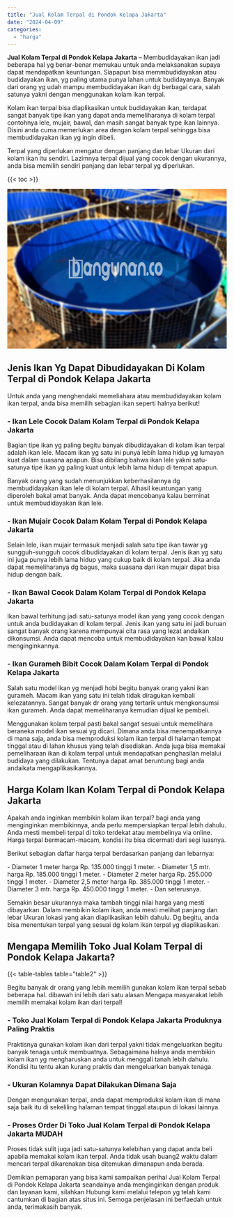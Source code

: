 ```yaml
---
title: "Jual Kolam Terpal di Pondok Kelapa Jakarta"
date: "2024-04-09"
categories: 
  - "harga"
---
```


**Jual Kolam Terpal di Pondok Kelapa Jakarta** – Membudidayakan ikan jadi beberapa hal yg benar-benar memukau untuk anda melaksanakan supaya dapat mendapatkan keuntungan. Siapapun bisa memmbudidayakan atau budidayakan ikan, yg paling utama punya lahan untuk budidayanya. Banyak dari orang yg udah mampu membudidayakan ikan dg berbagai cara, salah satunya yakni dengan menggunakan kolam ikan terpal.

Kolam ikan terpal bisa diaplikasikan untuk budidayakan ikan, terdapat sangat banyak tipe ikan yang dapat anda memeliharanya di kolam terpal contohnya lele, mujair, bawal, dan masih sangat banyak type ikan lainnya. Disini anda cuma memerlukan area dengan kolam terpal sehingga bisa membudidayakan ikan yg ingin dibeli.

Terpal yang diperlukan mengatur dengan panjang dan lebar Ukuran dari kolam ikan itu sendiri. Lazimnya terpal dijual yang cocok dengan ukurannya, anda bisa memilih sendiri panjang dan lebar terpal yg diperlukan.

{{< toc >}}

![Jual Kolam Terpal di Pondok Kelapa Jakarta](/images/jual-kolam-terpal-03.png)

## Jenis Ikan Yg Dapat Dibudidayakan Di Kolam Terpal di Pondok Kelapa Jakarta

Untuk anda yang menghendaki memeliahara atau membudidayakan kolam ikan terpal, anda bisa memilih sebagian ikan seperti halnya berikut!

### \- Ikan Lele Cocok Dalam Kolam Terpal di Pondok Kelapa Jakarta

Bagian tipe ikan yg paling begitu banyak dibudidayakan di kolam ikan terpal adalah ikan lele. Macam ikan yg satu ini punya lebih lama hidup yg lumayan kuat dalam suasana apapun. Bisa dibilang bahwa ikan lele yakni satu-satunya tipe ikan yg paling kuat untuk lebih lama hidup di tempat apapun.

Banyak orang yang sudah menunjukkan keberhasilannya dg membudidayakan ikan lele di kolam terpal. Alhasil keuntungan yang diperoleh bakal amat banyak. Anda dapat mencobanya kalau berminat untuk membudidayakan ikan lele.

### \- Ikan Mujair Cocok Dalam Kolam Terpal di Pondok Kelapa Jakarta

Selain lele, ikan mujair termasuk menjadi salah satu tipe ikan tawar yg sungguh-sungguh cocok dibudidayakan di kolam terpal. Jenis ikan yg satu ini juga punya lebih lama hidup yang cukup baik di kolam terpal. Jika anda dapat memeliharanya dg bagus, maka suasana dari ikan mujair dapat bisa hidup dengan baik.

### \- Ikan Bawal Cocok Dalam Kolam Terpal di Pondok Kelapa Jakarta

Ikan bawal terhitung jadi satu-satunya model ikan yang yang cocok dengan untuk anda budidayakan di kolam terpal. Jenis ikan yang satu ini jadi buruan sangat banyak orang karena mempunyai cita rasa yang lezat andaikan dikonsumsi. Anda dapat mencoba untuk membudidayakan kan bawal kalau menginginkannya.

### \- Ikan Gurameh Bibit Cocok Dalam Kolam Terpal di Pondok Kelapa Jakarta

Salah satu model ikan yg menjadi hobi begitu banyak orang yakni ikan gurameh. Macam ikan yang satu ini telah tidak diragukan kembali kelezatannya. Sangat banyak dr orang yang tertarik untuk mengkonsumsi ikan gurameh. Anda dapat memeliharanya kemudian dijual ke pembeli.

Menggunakan kolam terpal pasti bakal sangat sesuai untuk memelihara beraneka model ikan sesuai yg dicari. Dimana anda bisa menempatkannya di mana saja, anda bisa memproduksi kolam ikan terpal di halaman tempat tinggal atau di lahan khusus yang telah disediakan. Anda juga bisa memakai pemeliharaan ikan di kolam terpal untuk mendapatkan penghasilan melalui budidaya yang dilakukan. Tentunya dapat amat beruntung bagi anda andaikata mengaplikasikannya.

## Harga Kolam Ikan Kolam Terpal di Pondok Kelapa Jakarta

Apakah anda inginkan membikin kolam ikan terpal? bagi anda yang menginginkan membikinnya, anda perlu mempersiapkan terpal lebih dahulu. Anda mesti membeli terpal di toko terdekat atau membelinya via online. Harga terpal bermacam-macam, kondisi itu bisa dicermati dari segi luasnya.

Berikut sebagian daftar harga terpal berdasarkan panjang dan lebarnya:

\- Diameter 1 meter harga Rp. 135.000 tinggi 1 meter. - Diameter 1,5 mtr. harga Rp. 185.000 tinggi 1 meter. - Diameter 2 meter harga Rp. 255.000 tinggi 1 meter. - Diameter 2,5 meter harga Rp. 385.000 tinggi 1 meter. - Diameter 3 mtr. harga Rp. 450.000 tinggi 1 meter. - Dan seterusnya.

Semakin besar ukurannya maka tambah tinggi nilai harga yang mesti dibayarkan. Dalam membikin kolam ikan, anda mesti melihat panjang dan lebar Ukuran lokasi yang akan diaplikasikan lebih dahulu. Dg begitu, anda bisa menentukan terpal yang sesuai dg kolam ikan terpal yg diaplikasikan.

## Mengapa Memilih Toko Jual Kolam Terpal di Pondok Kelapa Jakarta?

{{< table-tables table="table2" >}}

Begitu banyak dr orang yang lebih memilih gunakan kolam ikan terpal sebab beberapa hal. dibawah ini lebih dari satu alasan Mengapa masyarakat lebih memilih memakai kolam ikan dari terpal!

### \- Toko Jual Kolam Terpal di Pondok Kelapa Jakarta Produknya Paling Praktis

Praktisnya gunakan kolam ikan dari terpal yakni tidak mengeluarkan begitu banyak tenaga untuk membuatnya. Sebagaimana halnya anda membikin kolam ikan yg mengharuskan anda untuk menggali tanah lebih dahulu. Kondisi itu tentu akan kurang praktis dan mengeluarkan banyak tenaga.

### \- Ukuran Kolamnya Dapat Dilakukan Dimana Saja

Dengan mengunakan terpal, anda dapat memproduksi kolam ikan di mana saja baik itu di sekeliling halaman tempat tinggal ataupun di lokasi lainnya.

### \- Proses Order Di Toko Jual Kolam Terpal di Pondok Kelapa Jakarta MUDAH

Proses tidak sulit juga jadi satu-satunya kelebihan yang dapat anda beli apabila memakai kolam ikan terpal. Anda tidak usah buang2 waktu dalam mencari terpal dikarenakan bisa ditemukan dimanapun anda berada.

Demikian pemaparan yang bisa kami sampaikan perihal Jual Kolam Terpal di Pondok Kelapa Jakarta seandainya anda menginginkan dengan produk dan layanan kami, silahkan Hubungi kami melalui telepon yg telah kami cantumkan di bagian atas situs ini. Semoga penjelasan ini berfaedah untuk anda, terimakasih banyak.

